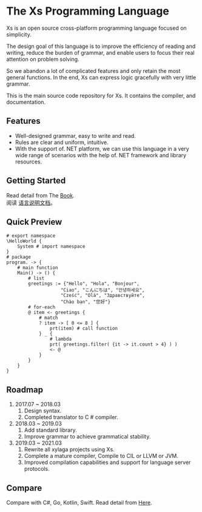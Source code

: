 # The Xs Programming Language
Xs is an open source cross-platform programming language focused on simplicity.

The design goal of this language is to improve the efficiency of reading and writing, reduce the burden of grammar, and enable users to focus their real attention on problem solving.

So we abandon a lot of complicated features and only retain the most general functions. In the end, Xs can express logic gracefully with very little grammar.

This is the main source code repository for Xs. It contains the compiler, and documentation.
## Features
+ Well-designed grammar, easy to write and read.
+ Rules are clear and uniform, intuitive.
+ With the support of. NET platform, we can use this language in a very wide range of scenarios with the help of. NET framework and library resources.

## Getting Started
Read detail from The [Book](./book-en/introduction.md).  
阅读 [语言说明文档](./book-zh/introduction.md)。

## Quick Preview
```
# export namespace
\HelloWorld {
    System # import namespace
}
# package
program. -> {
    # main function
    Main() -> () {
        # list
        greetings := {"Hello", "Hola", "Bonjour",
                    "Ciao", "こんにちは", "안녕하세요",
                    "Cześć", "Olá", "Здравствуйте",
                    "Chào bạn", "您好"}
        # for-each  
        @ item <- greetings {
            # match
            ? item -> [ 0 <= 8 ] {
                prt(item) # call function
            } _ {
                # lambda
                prt( greetings.filter( {it -> it.count > 4} ) )
                <- @
            }
        }
    }
}
```
## Roadmap
1. 2017.07 ~ 2018.03 
    1. Design syntax.
    1. Completed translator to C # compiler.
1. 2018.03 ~ 2019.03
    1. Add standard library.
    1. Improve grammar to achieve grammatical stability.
1. 2019.03 ~ 2021.03
    1. Rewrite all xylaga projects using Xs.
    1. Complete a mature compiler, Compile to CIL or LLVM or JVM.
    1. Improved compilation capabilities and support for language server protocols.
## Compare
Compare with C#, Go, Kotlin, Swift.
Read detail from [Here](./Compare.md).  
